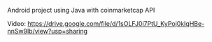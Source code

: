 Android project using Java
with coinmarketcap API

Video:
https://drive.google.com/file/d/1sOLFJ0i7PtU_KyPoj0kIqHBe-nnSw9lb/view?usp=sharing
